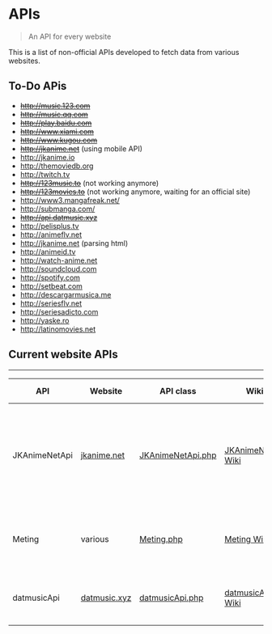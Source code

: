 # APIs

>  An API for every website

This is a list of non-official APIs developed to fetch data from various websites.

## To-Do APis
* ~~http://music.123.com~~
* ~~http://music.qq.com~~
* ~~http://play.baidu.com~~
* ~~http://www.xiami.com~~
* ~~http://www.kugou.com~~
* ~~http://jkanime.net~~ (using mobile API)
* http://jkanime.io
* http://themoviedb.org
* http://twitch.tv
* ~~http://123music.to~~ (not working anymore)
* ~~http://123movies.to~~ (not working anymore, waiting for an official site)
* http://www3.mangafreak.net/
* http://submanga.com/
* ~~http://api.datmusic.xyz~~
* http://pelisplus.tv
* http://animeflv.net
* http://jkanime.net (parsing html)
* http://animeid.tv
* http://watch-anime.net
* http://soundcloud.com
* http://spotify.com
* http://setbeat.com
* http://descargarmusica.me
* http://seriesflv.net
* http://seriesadicto.com
* http://yaske.ro
* http://latinomovies.net

## Current website APIs
---
API | Website | API class | Wiki | Category | Website Description
--- | --- | --- | --- | --- | ---
JKAnimeNetApi | [jkanime.net](http://jkanime.net) | [JKAnimeNetApi.php](api/JKAnimeNetApi.php) | [JKAnimeNetApi Wiki](wiki/JKAnimeNetApi.md) | VOD | JKAnime is a free spanish anime provider, it's the largest anime provider in spanish.
Meting | various | [Meting.php](api/Meting.php) | [Meting Wiki](wiki/Meting.md) | Music | Search for music on different chinnese music providers
datmusicApi | [datmusic.xyz](https://datmusic.xyz) | [datmusicApi.php](api/datmusicApi.php) | [datmusicApi Wiki](wiki/datmusic.md) | Music | Fetch music from vk.com without log in